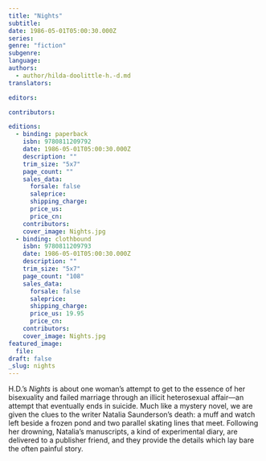 ```yaml
---
title: "Nights"
subtitle:
date: 1986-05-01T05:00:30.000Z
series:
genre: "fiction"
subgenre:
language:
authors:
  - author/hilda-doolittle-h.-d.md
translators:

editors:

contributors:

editions:
  - binding: paperback
    isbn: 9780811209792
    date: 1986-05-01T05:00:30.000Z
    description: ""
    trim_size: "5x7"
    page_count: ""
    sales_data:
      forsale: false
      saleprice:
      shipping_charge:
      price_us:
      price_cn:
    contributors:
    cover_image: Nights.jpg
  - binding: clothbound
    isbn: 9780811209793
    date: 1986-05-01T05:00:30.000Z
    description: ""
    trim_size: "5x7"
    page_count: "108"
    sales_data:
      forsale: false
      saleprice:
      shipping_charge:
      price_us: 19.95
      price_cn:
    contributors:
    cover_image: Nights.jpg
featured_image:
  file:
draft: false
_slug: nights
---
```


H.D.’s _Nights_ is about one woman’s attempt to get to the essence of her bisexuality and failed marriage through an illicit heterosexual affair––an attempt that eventually ends in suicide. Much like a mystery novel, we are given the clues to the writer Natalia Saunderson’s death: a muff and watch left beside a frozen pond and two parallel skating lines that meet. Following her drowning, Natalia’s manuscripts, a kind of experimental diary, are delivered to a publisher friend, and they provide the details which lay bare the often painful story.

